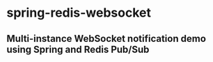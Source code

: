 # spring-redis-websocket

## Multi-instance WebSocket notification demo using Spring and Redis Pub/Sub

